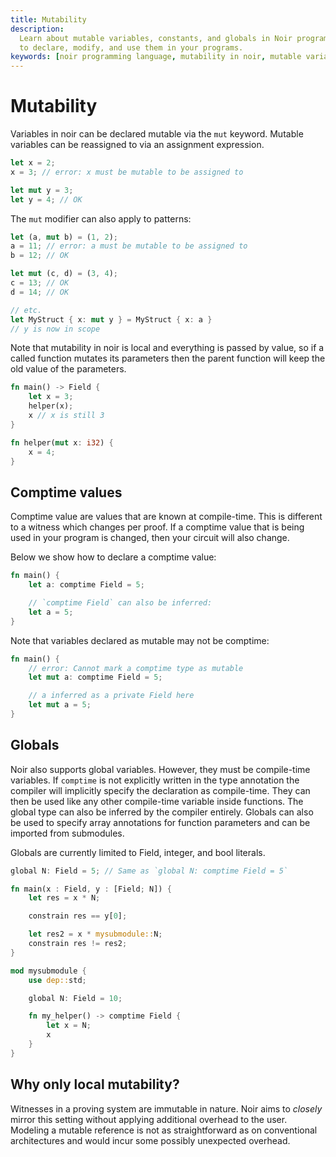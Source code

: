 ```yaml
---
title: Mutability
description:
  Learn about mutable variables, constants, and globals in Noir programming language. Discover how
  to declare, modify, and use them in your programs.
keywords: [noir programming language, mutability in noir, mutable variables, constants, globals]
---
```


# Mutability

Variables in noir can be declared mutable via the `mut` keyword. Mutable variables can be reassigned
to via an assignment expression.

```rust
let x = 2;
x = 3; // error: x must be mutable to be assigned to

let mut y = 3;
let y = 4; // OK
```

The `mut` modifier can also apply to patterns:

```rust
let (a, mut b) = (1, 2);
a = 11; // error: a must be mutable to be assigned to
b = 12; // OK

let mut (c, d) = (3, 4);
c = 13; // OK
d = 14; // OK

// etc.
let MyStruct { x: mut y } = MyStruct { x: a }
// y is now in scope
```

Note that mutability in noir is local and everything is passed by value, so if a called function
mutates its parameters then the parent function will keep the old value of the parameters.

```rust
fn main() -> Field {
    let x = 3;
    helper(x);
    x // x is still 3
}

fn helper(mut x: i32) {
    x = 4;
}
```

## Comptime values

Comptime value are values that are known at compile-time. This is different to a witness
which changes per proof. If a comptime value that is being used in your program is changed, then your
circuit will also change.

Below we show how to declare a comptime value:

```rust
fn main() {
    let a: comptime Field = 5;

    // `comptime Field` can also be inferred:
    let a = 5;
}
```

Note that variables declared as mutable may not be comptime:

```rust
fn main() {
    // error: Cannot mark a comptime type as mutable
    let mut a: comptime Field = 5;

    // a inferred as a private Field here
    let mut a = 5;
}
```

## Globals

Noir also supports global variables. However, they must be compile-time variables. If `comptime` is
not explicitly written in the type annotation the compiler will implicitly specify the declaration
as compile-time. They can then be used like any other compile-time variable inside functions. The
global type can also be inferred by the compiler entirely. Globals can also be used to specify array
annotations for function parameters and can be imported from submodules.

Globals are currently limited to Field, integer, and bool literals.

```rust
global N: Field = 5; // Same as `global N: comptime Field = 5`

fn main(x : Field, y : [Field; N]) {
    let res = x * N;

    constrain res == y[0];

    let res2 = x * mysubmodule::N;
    constrain res != res2;
}

mod mysubmodule {
    use dep::std;

    global N: Field = 10;

    fn my_helper() -> comptime Field {
        let x = N;
        x
    }
}
```

## Why only local mutability?

Witnesses in a proving system are immutable in nature. Noir aims to _closely_ mirror this setting
without applying additional overhead to the user. Modeling a mutable reference is not as
straightforward as on conventional architectures and would incur some possibly unexpected overhead.
